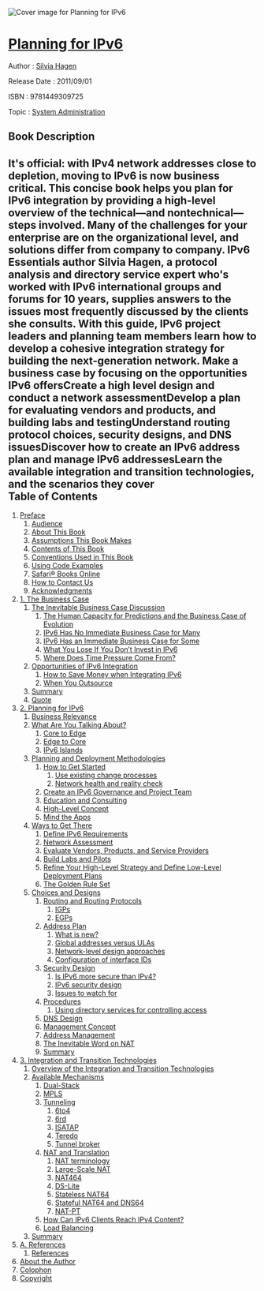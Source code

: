 ![Cover image for Planning for IPv6](https://imgdetail.ebookreading.net/cover/cover/system_admin/EB9781449309725.jpg)

[Planning for IPv6](https://ebookreading.net/view/book/Planning+for+IPv6-EB9781449309725_1.html "Planning for IPv6")
====================================================================================================================

Author : [Silvia Hagen](https://ebookreading.net/search/author/Silvia+Hagen)

Release Date : 2011/09/01

ISBN : 9781449309725

Topic : [System Administration](https://ebookreading.net/search/category/system-administration)

Book Description
-----------------

It's official: with IPv4 network addresses close to depletion, moving to IPv6 is now business critical. This concise book helps you plan for IPv6 integration by providing a high-level overview of the technical—and nontechnical—steps involved. Many of the challenges for your enterprise are on the organizational level, and solutions differ from company to company.
IPv6 Essentials author Silvia Hagen, a protocol analysis and directory service expert who's worked with IPv6 international groups and forums for 10 years, supplies answers to the issues most frequently discussed by the clients she consults. With this guide, IPv6 project leaders and planning team members learn how to develop a cohesive integration strategy for building the next-generation network.
Make a business case by focusing on the opportunities IPv6 offersCreate a high level design and conduct a network assessmentDevelop a plan for evaluating vendors and products, and building labs and testingUnderstand routing protocol choices, security designs, and DNS issuesDiscover how to create an IPv6 address plan and manage IPv6 addressesLearn the available integration and transition technologies, and the scenarios they cover              
Table of Contents
-----------------

1. [Preface](https://ebookreading.net/view/book/Planning+for+IPv6-EB9781449309725_3.html)
    1. [Audience](https://ebookreading.net/view/book/Planning+for+IPv6-EB9781449309725_3.html#audience)
    1. [About This Book](https://ebookreading.net/view/book/Planning+for+IPv6-EB9781449309725_3.html#about_this_book)
    1. [Assumptions This Book Makes](https://ebookreading.net/view/book/Planning+for+IPv6-EB9781449309725_3.html#assumptions_this_bo)
    1. [Contents of This Book](https://ebookreading.net/view/book/Planning+for+IPv6-EB9781449309725_3.html#contents_of_this_bo)
    1. [Conventions Used in This Book](https://ebookreading.net/view/book/Planning+for+IPv6-EB9781449309725_3.html#I_sect1_d1e190)
    1. [Using Code Examples](https://ebookreading.net/view/book/Planning+for+IPv6-EB9781449309725_3.html#I_sect1_d1e229)
    1. [Safari® Books Online](https://ebookreading.net/view/book/Planning+for+IPv6-EB9781449309725_3.html#safarir_books_onlin)
    1. [How to Contact Us](https://ebookreading.net/view/book/Planning+for+IPv6-EB9781449309725_3.html#I_sect1_d1e259)
    1. [Acknowledgments](https://ebookreading.net/view/book/Planning+for+IPv6-EB9781449309725_3.html#acknowledgments)
1. [1. The Business Case](https://ebookreading.net/view/book/Planning+for+IPv6-EB9781449309725_4.html)
    1. [The Inevitable Business Case Discussion](https://ebookreading.net/view/book/Planning+for+IPv6-EB9781449309725_4.html#the_inevitable_busi)
        1. [The Human Capacity for Predictions and the Business Case of       Evolution](https://ebookreading.net/view/book/Planning+for+IPv6-EB9781449309725_4.html#the_human_capacity_)
        1. [IPv6 Has No Immediate Business Case for Many](https://ebookreading.net/view/book/Planning+for+IPv6-EB9781449309725_4.html#ipv6_has_no_immedia)
        1. [IPv6 Has an Immediate Business Case for Some](https://ebookreading.net/view/book/Planning+for+IPv6-EB9781449309725_4.html#ipv6_has_an_immedia)
        1. [What You Lose If You Don’t Invest in IPv6](https://ebookreading.net/view/book/Planning+for+IPv6-EB9781449309725_4.html#what_you_lose_if_yo)
        1. [Where Does Time Pressure Come From?](https://ebookreading.net/view/book/Planning+for+IPv6-EB9781449309725_4.html#where_does_time_pre)
    1. [Opportunities of IPv6 Integration](https://ebookreading.net/view/book/Planning+for+IPv6-EB9781449309725_4.html#opportunities_of_ip)
        1. [How to Save Money when Integrating IPv6](https://ebookreading.net/view/book/Planning+for+IPv6-EB9781449309725_4.html#how_to_save_money_w)
        1. [When You Outsource](https://ebookreading.net/view/book/Planning+for+IPv6-EB9781449309725_4.html#when_you_outsource)
    1. [Summary](https://ebookreading.net/view/book/Planning+for+IPv6-EB9781449309725_4.html#summary)
    1. [Quote](https://ebookreading.net/view/book/Planning+for+IPv6-EB9781449309725_4.html#quote)
1. [2. Planning for IPv6](https://ebookreading.net/view/book/Planning+for+IPv6-EB9781449309725_5.html)
    1. [Business Relevance](https://ebookreading.net/view/book/Planning+for+IPv6-EB9781449309725_5.html#business_relevance)
    1. [What Are You Talking About?](https://ebookreading.net/view/book/Planning+for+IPv6-EB9781449309725_5.html#what_are_you_talkin)
        1. [Core to Edge](https://ebookreading.net/view/book/Planning+for+IPv6-EB9781449309725_5.html#core_to_edge)
        1. [Edge to Core](https://ebookreading.net/view/book/Planning+for+IPv6-EB9781449309725_5.html#edge_to_core)
        1. [IPv6 Islands](https://ebookreading.net/view/book/Planning+for+IPv6-EB9781449309725_5.html#ipv6_islands)
    1. [Planning and Deployment Methodologies](https://ebookreading.net/view/book/Planning+for+IPv6-EB9781449309725_5.html#planning_and_deploy)
        1. [How to Get Started](https://ebookreading.net/view/book/Planning+for+IPv6-EB9781449309725_5.html#how_to_get_started)
            1. [Use existing change processes](https://ebookreading.net/view/book/Planning+for+IPv6-EB9781449309725_5.html#use_existing_change)
            1. [Network health and reality check](https://ebookreading.net/view/book/Planning+for+IPv6-EB9781449309725_5.html#network_health_and_)
        1. [Create an IPv6 Governance and Project Team](https://ebookreading.net/view/book/Planning+for+IPv6-EB9781449309725_5.html#create_an_ipv6_gove)
        1. [Education and Consulting](https://ebookreading.net/view/book/Planning+for+IPv6-EB9781449309725_5.html#education_and_consu)
        1. [High-Level Concept](https://ebookreading.net/view/book/Planning+for+IPv6-EB9781449309725_5.html#high-level_concept)
        1. [Mind the Apps](https://ebookreading.net/view/book/Planning+for+IPv6-EB9781449309725_5.html#mind_the_apps)
    1. [Ways to Get There](https://ebookreading.net/view/book/Planning+for+IPv6-EB9781449309725_5.html#ways_to_get_there)
        1. [Define IPv6 Requirements](https://ebookreading.net/view/book/Planning+for+IPv6-EB9781449309725_5.html#define_ipv6_require)
        1. [Network Assessment](https://ebookreading.net/view/book/Planning+for+IPv6-EB9781449309725_5.html#network_assessment)
        1. [Evaluate Vendors, Products, and Service Providers](https://ebookreading.net/view/book/Planning+for+IPv6-EB9781449309725_5.html#evaluate_vendors_co)
        1. [Build Labs and Pilots](https://ebookreading.net/view/book/Planning+for+IPv6-EB9781449309725_5.html#build_labs_and_pilo)
        1. [Refine Your High-Level Strategy and Define Low-Level Deployment       Plans](https://ebookreading.net/view/book/Planning+for+IPv6-EB9781449309725_5.html#refine_your_high-le)
        1. [The Golden Rule Set](https://ebookreading.net/view/book/Planning+for+IPv6-EB9781449309725_5.html#the_golden_rule_set)
    1. [Choices and Designs](https://ebookreading.net/view/book/Planning+for+IPv6-EB9781449309725_5.html#choices_and_designs)
        1. [Routing and Routing Protocols](https://ebookreading.net/view/book/Planning+for+IPv6-EB9781449309725_5.html#routing_and_routing)
            1. [IGPs](https://ebookreading.net/view/book/Planning+for+IPv6-EB9781449309725_5.html#igps)
            1. [EGPs](https://ebookreading.net/view/book/Planning+for+IPv6-EB9781449309725_5.html#egps)
        1. [Address Plan](https://ebookreading.net/view/book/Planning+for+IPv6-EB9781449309725_5.html#address_plan)
            1. [What is new?](https://ebookreading.net/view/book/Planning+for+IPv6-EB9781449309725_5.html#what_is_new_questio)
            1. [Global addresses versus ULAs](https://ebookreading.net/view/book/Planning+for+IPv6-EB9781449309725_5.html#global_addresses_ve)
            1. [Network-level design approaches](https://ebookreading.net/view/book/Planning+for+IPv6-EB9781449309725_5.html#network-level_desig)
            1. [Configuration of interface IDs](https://ebookreading.net/view/book/Planning+for+IPv6-EB9781449309725_5.html#configuration_of_in)
        1. [Security Design](https://ebookreading.net/view/book/Planning+for+IPv6-EB9781449309725_5.html#security_design)
            1. [Is IPv6 more secure than IPv4?](https://ebookreading.net/view/book/Planning+for+IPv6-EB9781449309725_5.html#is_ipv6_more_secure)
            1. [IPv6 security design](https://ebookreading.net/view/book/Planning+for+IPv6-EB9781449309725_5.html#ipv6_security_desig)
            1. [Issues to watch for](https://ebookreading.net/view/book/Planning+for+IPv6-EB9781449309725_5.html#issues_to_watch_for)
        1. [Procedures](https://ebookreading.net/view/book/Planning+for+IPv6-EB9781449309725_5.html#procedures)
            1. [Using directory services for controlling access](https://ebookreading.net/view/book/Planning+for+IPv6-EB9781449309725_5.html#using_directory_ser)
        1. [DNS Design](https://ebookreading.net/view/book/Planning+for+IPv6-EB9781449309725_5.html#dns_design)
        1. [Management Concept](https://ebookreading.net/view/book/Planning+for+IPv6-EB9781449309725_5.html#management_concept)
        1. [Address Management](https://ebookreading.net/view/book/Planning+for+IPv6-EB9781449309725_5.html#address_management)
        1. [The Inevitable Word on NAT](https://ebookreading.net/view/book/Planning+for+IPv6-EB9781449309725_5.html#the_inevitable_word)
        1. [Summary](https://ebookreading.net/view/book/Planning+for+IPv6-EB9781449309725_5.html#summary-id1)
1. [3. Integration and Transition Technologies](https://ebookreading.net/view/book/Planning+for+IPv6-EB9781449309725_6.html)
    1. [Overview of the Integration and Transition Technologies](https://ebookreading.net/view/book/Planning+for+IPv6-EB9781449309725_6.html#overview_of_the_int)
    1. [Available Mechanisms](https://ebookreading.net/view/book/Planning+for+IPv6-EB9781449309725_6.html#available_mechanism)
        1. [Dual-Stack](https://ebookreading.net/view/book/Planning+for+IPv6-EB9781449309725_6.html#dual-stack)
        1. [MPLS](https://ebookreading.net/view/book/Planning+for+IPv6-EB9781449309725_6.html#mpls)
        1. [Tunneling](https://ebookreading.net/view/book/Planning+for+IPv6-EB9781449309725_6.html#tunneling)
            1. [6to4](https://ebookreading.net/view/book/Planning+for+IPv6-EB9781449309725_6.html#to4)
            1. [6rd](https://ebookreading.net/view/book/Planning+for+IPv6-EB9781449309725_6.html#rd)
            1. [ISATAP](https://ebookreading.net/view/book/Planning+for+IPv6-EB9781449309725_6.html#isatap)
            1. [Teredo](https://ebookreading.net/view/book/Planning+for+IPv6-EB9781449309725_6.html#teredo)
            1. [Tunnel broker](https://ebookreading.net/view/book/Planning+for+IPv6-EB9781449309725_6.html#tunnel_broker)
        1. [NAT and Translation](https://ebookreading.net/view/book/Planning+for+IPv6-EB9781449309725_6.html#nat_and_translation)
            1. [NAT terminology](https://ebookreading.net/view/book/Planning+for+IPv6-EB9781449309725_6.html#nat_terminology)
            1. [Large-Scale NAT](https://ebookreading.net/view/book/Planning+for+IPv6-EB9781449309725_6.html#large-scale_nat)
            1. [NAT464](https://ebookreading.net/view/book/Planning+for+IPv6-EB9781449309725_6.html#nat464)
            1. [DS-Lite](https://ebookreading.net/view/book/Planning+for+IPv6-EB9781449309725_6.html#ds-lite)
            1. [Stateless NAT64](https://ebookreading.net/view/book/Planning+for+IPv6-EB9781449309725_6.html#stateless_nat64)
            1. [Stateful NAT64 and DNS64](https://ebookreading.net/view/book/Planning+for+IPv6-EB9781449309725_6.html#stateful_nat64_and_)
            1. [NAT-PT](https://ebookreading.net/view/book/Planning+for+IPv6-EB9781449309725_6.html#nat-pt)
        1. [How Can IPv6 Clients Reach IPv4 Content?](https://ebookreading.net/view/book/Planning+for+IPv6-EB9781449309725_6.html#how_can_ipv6_client)
        1. [Load Balancing](https://ebookreading.net/view/book/Planning+for+IPv6-EB9781449309725_6.html#load_balancing)
    1. [Summary](https://ebookreading.net/view/book/Planning+for+IPv6-EB9781449309725_6.html#summary-id2)
1. [A. References](https://ebookreading.net/view/book/Planning+for+IPv6-EB9781449309725_7.html)
    1. [References](https://ebookreading.net/view/book/Planning+for+IPv6-EB9781449309725_7.html#references)
1. [About the Author](https://ebookreading.net/view/book/Planning+for+IPv6-EB9781449309725_8.html)
1. [Colophon](https://ebookreading.net/view/book/Planning+for+IPv6-EB9781449309725_9.html)
1. [Copyright](https://ebookreading.net/view/book/Planning+for+IPv6-EB9781449309725_10.html)
